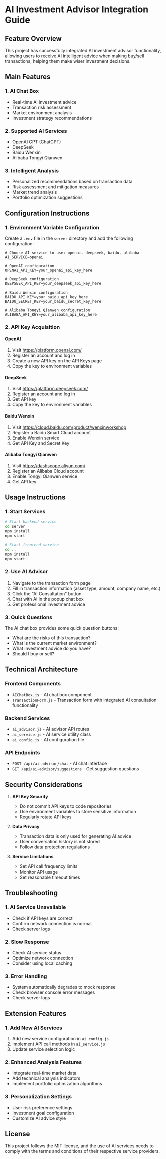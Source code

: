 # AI Investment Advisor Integration Guide

## Feature Overview

This project has successfully integrated AI investment advisor functionality, allowing users to receive AI intelligent advice when making buy/sell transactions, helping them make wiser investment decisions.

## Main Features

### 1. AI Chat Box
- Real-time AI investment advice
- Transaction risk assessment
- Market environment analysis
- Investment strategy recommendations

### 2. Supported AI Services
- OpenAI GPT (ChatGPT)
- DeepSeek
- Baidu Wenxin
- Alibaba Tongyi Qianwen

### 3. Intelligent Analysis
- Personalized recommendations based on transaction data
- Risk assessment and mitigation measures
- Market trend analysis
- Portfolio optimization suggestions

## Configuration Instructions

### 1. Environment Variable Configuration

Create a `.env` file in the `server` directory and add the following configuration:

```env
# Choose AI service to use: openai, deepseek, baidu, alibaba
AI_SERVICE=openai

# OpenAI configuration
OPENAI_API_KEY=your_openai_api_key_here

# DeepSeek configuration
DEEPSEEK_API_KEY=your_deepseek_api_key_here

# Baidu Wenxin configuration
BAIDU_API_KEY=your_baidu_api_key_here
BAIDU_SECRET_KEY=your_baidu_secret_key_here

# Alibaba Tongyi Qianwen configuration
ALIBABA_API_KEY=your_alibaba_api_key_here
```

### 2. API Key Acquisition

#### OpenAI
1. Visit https://platform.openai.com/
2. Register an account and log in
3. Create a new API key on the API Keys page
4. Copy the key to environment variables

#### DeepSeek
1. Visit https://platform.deepseek.com/
2. Register an account and log in
3. Get API key
4. Copy the key to environment variables

#### Baidu Wenxin
1. Visit https://cloud.baidu.com/product/wenxinworkshop
2. Register a Baidu Smart Cloud account
3. Enable Wenxin service
4. Get API Key and Secret Key

#### Alibaba Tongyi Qianwen
1. Visit https://dashscope.aliyun.com/
2. Register an Alibaba Cloud account
3. Enable Tongyi Qianwen service
4. Get API key

## Usage Instructions

### 1. Start Services
```bash
# Start backend service
cd server
npm install
npm start

# Start frontend service
cd ..
npm install
npm start
```

### 2. Use AI Advisor
1. Navigate to the transaction form page
2. Fill in transaction information (asset type, amount, company name, etc.)
3. Click the "AI Consultation" button
4. Chat with AI in the popup chat box
5. Get professional investment advice

### 3. Quick Questions
The AI chat box provides some quick question buttons:
- What are the risks of this transaction?
- What is the current market environment?
- What investment advice do you have?
- Should I buy or sell?

## Technical Architecture

### Frontend Components
- `AIChatBox.js` - AI chat box component
- `TransactionForm.js` - Transaction form with integrated AI consultation functionality

### Backend Services
- `ai_advisor.js` - AI advisor API routes
- `ai_service.js` - AI service utility class
- `ai_config.js` - AI configuration file

### API Endpoints
- `POST /api/ai-advisor/chat` - AI chat interface
- `GET /api/ai-advisor/suggestions` - Get suggestion questions

## Security Considerations

1. **API Key Security**
   - Do not commit API keys to code repositories
   - Use environment variables to store sensitive information
   - Regularly rotate API keys

2. **Data Privacy**
   - Transaction data is only used for generating AI advice
   - User conversation history is not stored
   - Follow data protection regulations

3. **Service Limitations**
   - Set API call frequency limits
   - Monitor API usage
   - Set reasonable timeout times

## Troubleshooting

### 1. AI Service Unavailable
- Check if API keys are correct
- Confirm network connection is normal
- Check server logs

### 2. Slow Response
- Check AI service status
- Optimize network connection
- Consider using local caching

### 3. Error Handling
- System automatically degrades to mock response
- Check browser console error messages
- Check server logs

## Extension Features

### 1. Add New AI Services
1. Add new service configuration in `ai_config.js`
2. Implement API call methods in `ai_service.js`
3. Update service selection logic

### 2. Enhanced Analysis Features
- Integrate real-time market data
- Add technical analysis indicators
- Implement portfolio optimization algorithms

### 3. Personalization Settings
- User risk preference settings
- Investment goal configuration
- Customize AI advice style

## License

This project follows the MIT license, and the use of AI services needs to comply with the terms and conditions of their respective service providers. 